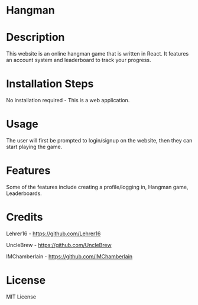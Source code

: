 # Hangman

# Description 
This website is an online hangman game that is written in React. It features an account system and leaderboard to track your progress.


# Installation Steps
No installation required - This is a web application.


# Usage
The user will first be prompted to login/signup on the website, then they can start playing the game.

# Features
Some of the features include creating a profile/logging in, Hangman game, Leaderboards.

# Credits
Lehrer16 - https://github.com/Lehrer16 

UncleBrew - https://github.com/UncleBrew

IMChamberlain - https://github.com/IMChamberlain

# License
MIT License




